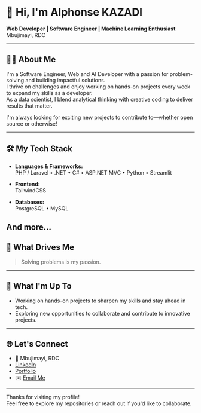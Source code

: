 # 👋 Hi, I'm Alphonse KAZADI

**Web Developer | Software Engineer | Machine Learning Enthusiast**  
Mbujimayi, RDC

---

## 🧑‍💻 About Me

I'm a Software Engineer, Web and AI Developer with a passion for problem-solving and building impactful solutions.  
I thrive on challenges and enjoy working on hands-on projects every week to expand my skills as a developer.  
As a data scientist, I blend analytical thinking with creative coding to deliver results that matter.

I'm always looking for exciting new projects to contribute to—whether open source or otherwise!

---

## 🛠️ My Tech Stack

- **Languages & Frameworks:**  
  PHP / Laravel • .NET • C# • ASP.NET MVC • Python • Streamlit

- **Frontend:**  
  TailwindCSS

- **Databases:**  
  PostgreSQL • MySQL

And more...
---

## 🧩 What Drives Me

> Solving problems is my passion.

---

## 🚀 What I'm Up To

- Working on hands-on projects to sharpen my skills and stay ahead in tech.
- Exploring new opportunities to collaborate and contribute to innovative projects.

---

## 🌐 Let's Connect

- 📍 Mbujimayi, RDC
- [LinkedIn](https://cd.linkedin.com/in/alphonsekazadi) <!-- Add your LinkedIn link here -->
- [Portfolio](alkadev.vercel.app) <!-- Add your website if you have one -->
- ✉️ [Email Me](mailto:alphonsekazadi01@gmail) <!-- Replace with your email if you'd like -->

---

Thanks for visiting my profile!  
Feel free to explore my repositories or reach out if you'd like to collaborate.
